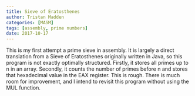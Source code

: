```yaml
---
title: Sieve of Eratosthenes
author: Tristan Madden
categories: [MASM]
tags: [assembly, prime numbers]
date: 2017-10-17
---
```

This is my first attempt a prime sieve in assembly. It is largely a direct translation from a Sieve of Eratosthenes originally written in Java, so this program is not exactly optimally structured. Firstly, it stores all primes up to n in an array. Secondly, it counts the number of primes before n and stores that hexadecimal value in the EAX register. This is rough. There is much room for improvement, and I intend to revisit this program without using the MUL function. 
<script src="https://gist.github.com/Trimad/d5408dfe112176dd5b40cb0b761d7b0f.js"></script>